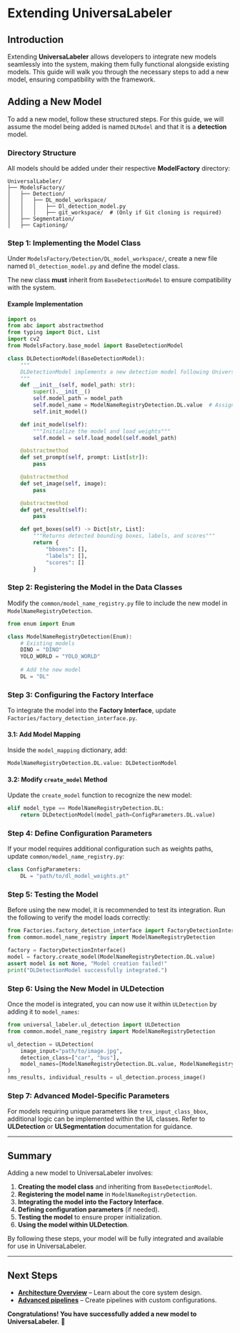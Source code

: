 # Extending UniversaLabeler

## Introduction

Extending **UniversaLabeler** allows developers to integrate new models seamlessly into the system, making them fully functional alongside existing models. This guide will walk you through the necessary steps to add a new model, ensuring compatibility with the framework.

## Adding a New Model

To add a new model, follow these structured steps. For this guide, we will assume the model being added is named `DLModel` and that it is a **detection** model.

### Directory Structure

All models should be added under their respective **ModelFactory** directory:

```
UniversalLabeler/
├── ModelsFactory/
│   ├── Detection/
│   │   ├── DL_model_workspace/
│   │   │   ├── Dl_detection_model.py
│   │   │   ├── git_workspace/  # (Only if Git cloning is required)
│   ├── Segmentation/
│   ├── Captioning/
```

### Step 1: Implementing the Model Class

Under `ModelsFactory/Detection/DL_model_workspace/`, create a new file named `Dl_detection_model.py` and define the model class.

The new class **must** inherit from `BaseDetectionModel` to ensure compatibility with the system.

#### Example Implementation

```python
import os
from abc import abstractmethod
from typing import Dict, List
import cv2
from ModelsFactory.base_model import BaseDetectionModel

class DLDetectionModel(BaseDetectionModel):
    """
    DLDetectionModel implements a new detection model following UniversaLabeler’s standards.
    """
    def __init__(self, model_path: str):
        super().__init__()
        self.model_path = model_path
        self.model_name = ModelNameRegistryDetection.DL.value  # Assign model name
        self.init_model()

    def init_model(self):
        """Initialize the model and load weights"""
        self.model = self.load_model(self.model_path)

    @abstractmethod
    def set_prompt(self, prompt: List[str]):
        pass

    @abstractmethod
    def set_image(self, image):
        pass

    @abstractmethod
    def get_result(self):
        pass

    def get_boxes(self) -> Dict[str, List]:
        """Returns detected bounding boxes, labels, and scores"""
        return {
            "bboxes": [],
            "labels": [],
            "scores": []
        }
```

### Step 2: Registering the Model in the Data Classes

Modify the `common/model_name_registry.py` file to include the new model in `ModelNameRegistryDetection`.

```python
from enum import Enum

class ModelNameRegistryDetection(Enum):
    # Existing models
    DINO = "DINO"
    YOLO_WORLD = "YOLO_WORLD"
    
    # Add the new model
    DL = "DL"
```

### Step 3: Configuring the Factory Interface

To integrate the model into the **Factory Interface**, update `Factories/factory_detection_interface.py`.

#### 3.1: Add Model Mapping

Inside the `model_mapping` dictionary, add:

```python
ModelNameRegistryDetection.DL.value: DLDetectionModel
```

#### 3.2: Modify `create_model` Method

Update the `create_model` function to recognize the new model:

```python
elif model_type == ModelNameRegistryDetection.DL:
    return DLDetectionModel(model_path=ConfigParameters.DL.value)
```

### Step 4: Define Configuration Parameters

If your model requires additional configuration such as weights paths, update `common/model_name_registry.py`:

```python
class ConfigParameters:
    DL = "path/to/dl_model_weights.pt"
```

### Step 5: Testing the Model

Before using the new model, it is recommended to test its integration. Run the following to verify the model loads correctly:

```python
from Factories.factory_detection_interface import FactoryDetectionInterface
from common.model_name_registry import ModelNameRegistryDetection

factory = FactoryDetectionInterface()
model = factory.create_model(ModelNameRegistryDetection.DL.value)
assert model is not None, "Model creation failed!"
print("DLDetectionModel successfully integrated.")
```

### Step 6: Using the New Model in ULDetection

Once the model is integrated, you can now use it within `ULDetection` by adding it to `model_names`:

```python
from universal_labeler.ul_detection import ULDetection
from common.model_name_registry import ModelNameRegistryDetection

ul_detection = ULDetection(
    image_input="path/to/image.jpg",
    detection_class=["car", "bus"],
    model_names=[ModelNameRegistryDetection.DL.value, ModelNameRegistryDetection.OPENGEOS.value]
)
nms_results, individual_results = ul_detection.process_image()
```

### Step 7: Advanced Model-Specific Parameters

For models requiring unique parameters like `trex_input_class_bbox`, additional logic can be implemented within the UL classes. Refer to **ULDetection** or **ULSegmentation** documentation for guidance.

---

## Summary

Adding a new model to UniversaLabeler involves:
1. **Creating the model class** and inheriting from `BaseDetectionModel`.
2. **Registering the model name** in `ModelNameRegistryDetection`.
3. **Integrating the model into the Factory Interface**.
4. **Defining configuration parameters** (if needed).
5. **Testing the model** to ensure proper initialization.
6. **Using the model within ULDetection**.

By following these steps, your model will be fully integrated and available for use in UniversaLabeler.

---

## Next Steps
- **[Architecture Overview](architecture.md)** – Learn about the core system design.
- **[Advanced pipelines](advanced-usage-pipelines.md)** – Create pipelines with custom configurations.

**Congratulations! You have successfully added a new model to UniversaLabeler.** 🚀


